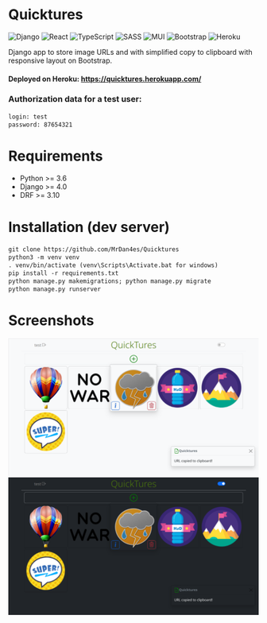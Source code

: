 # Quicktures

![Django](https://img.shields.io/badge/django-%23092E20.svg?style=for-the-badge&logo=django&logoColor=white)
![React](https://img.shields.io/badge/react-%2320232a.svg?style=for-the-badge&logo=react&logoColor=%2361DAFB)
![TypeScript](https://img.shields.io/badge/typescript-%23007ACC.svg?style=for-the-badge&logo=typescript&logoColor=white)
![SASS](https://img.shields.io/badge/SASS-hotpink.svg?style=for-the-badge&logo=SASS&logoColor=white)
![MUI](https://img.shields.io/badge/MUI-%230081CB.svg?style=for-the-badge&logo=mui&logoColor=white)
![Bootstrap](https://img.shields.io/badge/bootstrap-%23563D7C.svg?style=for-the-badge&logo=bootstrap&logoColor=white)
![Heroku](https://img.shields.io/badge/heroku-%23430098.svg?style=for-the-badge&logo=heroku&logoColor=white)

Django app to store image URLs and with simplified copy to clipboard with responsive layout on Bootstrap.

#### Deployed on Heroku: https://quicktures.herokuapp.com/
### Authorization data for a test user:
```
login: test
password: 87654321
```
# Requirements
- Python >= 3.6
- Django >= 4.0
- DRF >= 3.10
# Installation (dev server)
```
git clone https://github.com/MrDan4es/Quicktures
python3 -m venv venv
. venv/bin/activate (venv\Scripts\Activate.bat for windows)
pip install -r requirements.txt
python manage.py makemigrations; python manage.py migrate
python manage.py runserver
```
# Screenshots
![day mode screenshot](/static/img/day.png?raw=true)
![night mode screenshot](/static/img/night.png?raw=true)